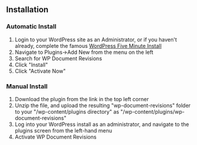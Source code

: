 ## Installation

### Automatic Install

1. Login to your WordPress site as an Administrator, or if you haven't already, complete the famous [WordPress Five Minute Install](https://wordpress.org/support/article/how-to-install-wordpress/)
2. Navigate to Plugins->Add New from the menu on the left
3. Search for WP Document Revisions
4. Click "Install"
5. Click "Activate Now"

### Manual Install

1. Download the plugin from the link in the top left corner
2. Unzip the file, and upload the resulting "wp-document-revisions" folder to your "/wp-content/plugins directory" as "/wp-content/plugins/wp-document-revisions"
3. Log into your WordPress install as an administrator, and navigate to the plugins screen from the left-hand menu
4. Activate WP Document Revisions

